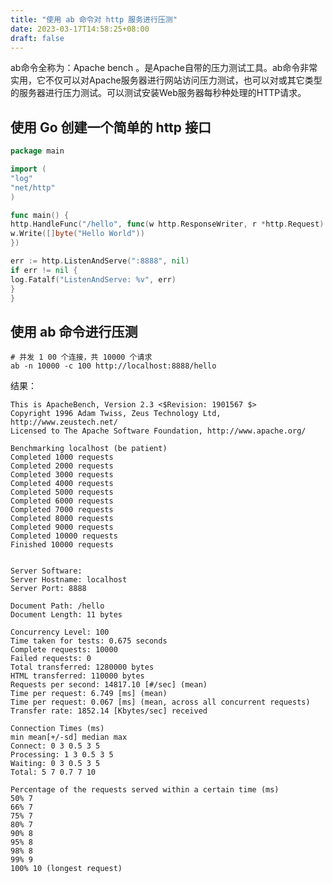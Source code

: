 ```yaml
---
title: "使用 ab 命令对 http 服务进行压测"
date: 2023-03-17T14:58:25+08:00
draft: false
---
```


ab命令全称为：Apache bench 。是Apache自带的压力测试工具。ab命令非常实用，它不仅可以对Apache服务器进行网站访问压力测试，也可以对或其它类型的服务器进行压力测试。可以测试安装Web服务器每秒种处理的HTTP请求。  ## 使用 Go 创建一个简单的 http 接口 ```go package main  import ( "log" "net/http" )  func main() { http.HandleFunc("/hello", func(w http.ResponseWriter, r *http.Request) { w.Write([]byte("Hello World")) })  err := http.ListenAndServe(":8888", nil) if err != nil { log.Fatalf("ListenAndServe: %v", err) } }  ```  ## 使用 ab 命令进行压测  ```shell # 并发 1 00 个连接，共 10000 个请求 ab -n 10000 -c 100 http://localhost:8888/hello ```  结果： ```shell This is ApacheBench, Version 2.3 <$Revision: 1901567 $> Copyright 1996 Adam Twiss, Zeus Technology Ltd, http://www.zeustech.net/ Licensed to The Apache Software Foundation, http://www.apache.org/  Benchmarking localhost (be patient) Completed 1000 requests Completed 2000 requests Completed 3000 requests Completed 4000 requests Completed 5000 requests Completed 6000 requests Completed 7000 requests Completed 8000 requests Completed 9000 requests Completed 10000 requests Finished 10000 requests   Server Software: Server Hostname: localhost Server Port: 8888  Document Path: /hello Document Length: 11 bytes  Concurrency Level: 100 Time taken for tests: 0.675 seconds Complete requests: 10000 Failed requests: 0 Total transferred: 1280000 bytes HTML transferred: 110000 bytes Requests per second: 14817.10 [#/sec] (mean) Time per request: 6.749 [ms] (mean) Time per request: 0.067 [ms] (mean, across all concurrent requests) Transfer rate: 1852.14 [Kbytes/sec] received  Connection Times (ms) min mean[+/-sd] median max Connect: 0 3 0.5 3 5 Processing: 1 3 0.5 3 5 Waiting: 0 3 0.5 3 5 Total: 5 7 0.7 7 10  Percentage of the requests served within a certain time (ms) 50% 7 66% 7 75% 7 80% 7 90% 8 95% 8 98% 8 99% 9 100% 10 (longest request) ```
